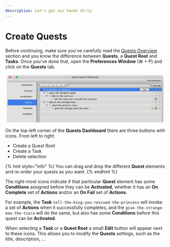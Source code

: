```yaml
---
description: Let's get our hands dirty
---
```


# Create Quests

Before continuing, make sure you've carefully read the [Quests Overview](quests-and-tasks.md) section and you know the difference between **Quests**, a **Quest Root** and **Tasks**. Once you've done that, open the **Preferences Window** \(⌘ + P\) and click on the **Quests** tab.

![\(Quests dashboard\)](../../.gitbook/assets/quests-preferences.jpg)

On the top-left corner of the **Quests Dashboard** there are three buttons with icons. From left to right:

* Create a Quest Root
* Create a Task
* Delete selection

{% hint style="info" %}
You can drag and drop the different **Quest** elements and re-order your quests as you want.
{% endhint %}

The right-most icons indicate if that particular **Quest** element has some **Conditions** assigned before they can be **Activated**, whether it has an **On Complete** set of **Actions** and/or an **On Fail** set of **Actions**.

For example, the **Task** `tell-the-king-you-rescued-the-princess` will invoke a set of **Actions** when it successfully completes, and the `give-the-strange-man-the-tiara` will do the same, but also has some **Conditions** before this quest can be **Activated**.

When selecting a **Task** or a **Quest Root** a small _**Edit**_ button will appear next to these icons. This allows you to modify the **Quests** settings, such as the title, description, ...



